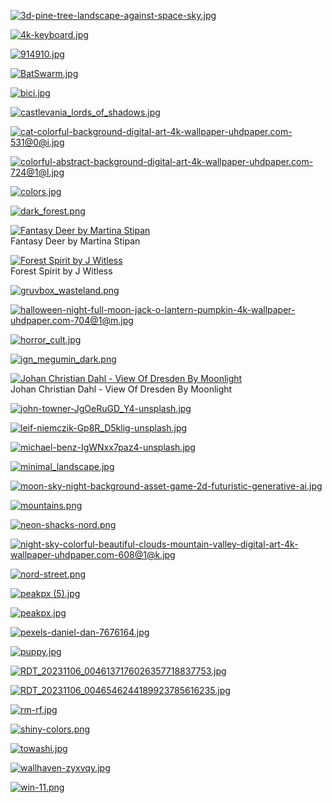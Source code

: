 [![3d-pine-tree-landscape-against-space-sky.jpg](3d-pine-tree-landscape-against-space-sky.jpg "3d-pine-tree-landscape-against-space-sky.jpg")](https://raw.githubusercontent.com/buckmanc/Wallpapers/main/desktop/misc/3d-pine-tree-landscape-against-space-sky.jpg)

[![4k-keyboard.jpg](4k-keyboard.jpg "4k-keyboard.jpg")](https://raw.githubusercontent.com/buckmanc/Wallpapers/main/desktop/misc/4k-keyboard.jpg)

[![914910.jpg](914910.jpg "914910.jpg")](https://raw.githubusercontent.com/buckmanc/Wallpapers/main/desktop/misc/914910.jpg)

[![BatSwarm.jpg](BatSwarm.jpg "BatSwarm.jpg")](https://raw.githubusercontent.com/buckmanc/Wallpapers/main/desktop/misc/BatSwarm.jpg)

[![bici.jpg](bici.jpg "bici.jpg")](https://raw.githubusercontent.com/buckmanc/Wallpapers/main/desktop/misc/bici.jpg)

[![castlevania_lords_of_shadows.jpg](castlevania_lords_of_shadows.jpg "castlevania_lords_of_shadows.jpg")](https://raw.githubusercontent.com/buckmanc/Wallpapers/main/desktop/misc/castlevania_lords_of_shadows.jpg)

[![cat-colorful-background-digital-art-4k-wallpaper-uhdpaper.com-531@0@i.jpg](cat-colorful-background-digital-art-4k-wallpaper-uhdpaper.com-531@0@i.jpg "cat-colorful-background-digital-art-4k-wallpaper-uhdpaper.com-531@0@i.jpg")](https://raw.githubusercontent.com/buckmanc/Wallpapers/main/desktop/misc/cat-colorful-background-digital-art-4k-wallpaper-uhdpaper.com-531@0@i.jpg)

[![colorful-abstract-background-digital-art-4k-wallpaper-uhdpaper.com-724@1@l.jpg](colorful-abstract-background-digital-art-4k-wallpaper-uhdpaper.com-724@1@l.jpg "colorful-abstract-background-digital-art-4k-wallpaper-uhdpaper.com-724@1@l.jpg")](https://raw.githubusercontent.com/buckmanc/Wallpapers/main/desktop/misc/colorful-abstract-background-digital-art-4k-wallpaper-uhdpaper.com-724@1@l.jpg)

[![colors.jpg](colors.jpg "colors.jpg")](https://raw.githubusercontent.com/buckmanc/Wallpapers/main/desktop/misc/colors.jpg)

[![dark_forest.png](dark_forest.png "dark_forest.png")](https://raw.githubusercontent.com/buckmanc/Wallpapers/main/desktop/misc/dark_forest.png)

[![Fantasy Deer by Martina Stipan](Fantasy%20Deer%20by%20Martina%20Stipan.jpg "Fantasy Deer by Martina Stipan")](https://raw.githubusercontent.com/buckmanc/Wallpapers/main/desktop/misc/Fantasy%20Deer%20by%20Martina%20Stipan.jpg)\
Fantasy Deer by Martina Stipan

[![Forest Spirit by J Witless](Forest%20Spirit%20by%20j-witless.png "Forest Spirit by J Witless")](https://raw.githubusercontent.com/buckmanc/Wallpapers/main/desktop/misc/Forest%20Spirit%20by%20j-witless.png)\
Forest Spirit by J Witless

[![gruvbox_wasteland.png](gruvbox_wasteland.png "gruvbox_wasteland.png")](https://raw.githubusercontent.com/buckmanc/Wallpapers/main/desktop/misc/gruvbox_wasteland.png)

[![halloween-night-full-moon-jack-o-lantern-pumpkin-4k-wallpaper-uhdpaper.com-704@1@m.jpg](halloween-night-full-moon-jack-o-lantern-pumpkin-4k-wallpaper-uhdpaper.com-704@1@m.jpg "halloween-night-full-moon-jack-o-lantern-pumpkin-4k-wallpaper-uhdpaper.com-704@1@m.jpg")](https://raw.githubusercontent.com/buckmanc/Wallpapers/main/desktop/misc/halloween-night-full-moon-jack-o-lantern-pumpkin-4k-wallpaper-uhdpaper.com-704@1@m.jpg)

[![horror_cult.jpg](horror_cult.jpg "horror_cult.jpg")](https://raw.githubusercontent.com/buckmanc/Wallpapers/main/desktop/misc/horror_cult.jpg)

[![ign_megumin_dark.png](ign_megumin_dark.png "ign_megumin_dark.png")](https://raw.githubusercontent.com/buckmanc/Wallpapers/main/desktop/misc/ign_megumin_dark.png)

[![Johan Christian Dahl - View Of Dresden By Moonlight](Johan_Christian_Dahl_-_View_of_Dresden_by_Moonlight.jpg "Johan Christian Dahl - View Of Dresden By Moonlight")](https://raw.githubusercontent.com/buckmanc/Wallpapers/main/desktop/misc/Johan_Christian_Dahl_-_View_of_Dresden_by_Moonlight.jpg)\
Johan Christian Dahl - View Of Dresden By Moonlight

[![john-towner-JgOeRuGD_Y4-unsplash.jpg](john-towner-JgOeRuGD_Y4-unsplash.jpg "john-towner-JgOeRuGD_Y4-unsplash.jpg")](https://raw.githubusercontent.com/buckmanc/Wallpapers/main/desktop/misc/john-towner-JgOeRuGD_Y4-unsplash.jpg)

[![leif-niemczik-Gp8R_D5klig-unsplash.jpg](leif-niemczik-Gp8R_D5klig-unsplash.jpg "leif-niemczik-Gp8R_D5klig-unsplash.jpg")](https://raw.githubusercontent.com/buckmanc/Wallpapers/main/desktop/misc/leif-niemczik-Gp8R_D5klig-unsplash.jpg)

[![michael-benz-IgWNxx7paz4-unsplash.jpg](michael-benz-IgWNxx7paz4-unsplash.jpg "michael-benz-IgWNxx7paz4-unsplash.jpg")](https://raw.githubusercontent.com/buckmanc/Wallpapers/main/desktop/misc/michael-benz-IgWNxx7paz4-unsplash.jpg)

[![minimal_landscape.jpg](minimal_landscape.jpg "minimal_landscape.jpg")](https://raw.githubusercontent.com/buckmanc/Wallpapers/main/desktop/misc/minimal_landscape.jpg)

[![moon-sky-night-background-asset-game-2d-futuristic-generative-ai.jpg](moon-sky-night-background-asset-game-2d-futuristic-generative-ai.jpg "moon-sky-night-background-asset-game-2d-futuristic-generative-ai.jpg")](https://raw.githubusercontent.com/buckmanc/Wallpapers/main/desktop/misc/moon-sky-night-background-asset-game-2d-futuristic-generative-ai.jpg)

[![mountains.png](mountains.png "mountains.png")](https://raw.githubusercontent.com/buckmanc/Wallpapers/main/desktop/misc/mountains.png)

[![neon-shacks-nord.png](neon-shacks-nord.png "neon-shacks-nord.png")](https://raw.githubusercontent.com/buckmanc/Wallpapers/main/desktop/misc/neon-shacks-nord.png)

[![night-sky-colorful-beautiful-clouds-mountain-valley-digital-art-4k-wallpaper-uhdpaper.com-608@1@k.jpg](night-sky-colorful-beautiful-clouds-mountain-valley-digital-art-4k-wallpaper-uhdpaper.com-608@1@k.jpg "night-sky-colorful-beautiful-clouds-mountain-valley-digital-art-4k-wallpaper-uhdpaper.com-608@1@k.jpg")](https://raw.githubusercontent.com/buckmanc/Wallpapers/main/desktop/misc/night-sky-colorful-beautiful-clouds-mountain-valley-digital-art-4k-wallpaper-uhdpaper.com-608@1@k.jpg)

[![nord-street.png](nord-street.png "nord-street.png")](https://raw.githubusercontent.com/buckmanc/Wallpapers/main/desktop/misc/nord-street.png)

[![peakpx (5).jpg](peakpx%20(5).jpg "peakpx (5).jpg")](https://raw.githubusercontent.com/buckmanc/Wallpapers/main/desktop/misc/peakpx%20(5).jpg)

[![peakpx.jpg](peakpx.jpg "peakpx.jpg")](https://raw.githubusercontent.com/buckmanc/Wallpapers/main/desktop/misc/peakpx.jpg)

[![pexels-daniel-dan-7676164.jpg](pexels-daniel-dan-7676164.jpg "pexels-daniel-dan-7676164.jpg")](https://raw.githubusercontent.com/buckmanc/Wallpapers/main/desktop/misc/pexels-daniel-dan-7676164.jpg)

[![puppy.jpg](puppy.jpg "puppy.jpg")](https://raw.githubusercontent.com/buckmanc/Wallpapers/main/desktop/misc/puppy.jpg)

[![RDT_20231106_0046137176026357718837753.jpg](RDT_20231106_0046137176026357718837753.jpg "RDT_20231106_0046137176026357718837753.jpg")](https://raw.githubusercontent.com/buckmanc/Wallpapers/main/desktop/misc/RDT_20231106_0046137176026357718837753.jpg)

[![RDT_20231106_0046546244189923785616235.jpg](RDT_20231106_0046546244189923785616235.jpg "RDT_20231106_0046546244189923785616235.jpg")](https://raw.githubusercontent.com/buckmanc/Wallpapers/main/desktop/misc/RDT_20231106_0046546244189923785616235.jpg)

[![rm-rf.jpg](rm-rf.jpg "rm-rf.jpg")](https://raw.githubusercontent.com/buckmanc/Wallpapers/main/desktop/misc/rm-rf.jpg)

[![shiny-colors.png](shiny-colors.png "shiny-colors.png")](https://raw.githubusercontent.com/buckmanc/Wallpapers/main/desktop/misc/shiny-colors.png)

[![towashi.jpg](towashi.jpg "towashi.jpg")](https://raw.githubusercontent.com/buckmanc/Wallpapers/main/desktop/misc/towashi.jpg)

[![wallhaven-zyxvqy.jpg](wallhaven-zyxvqy.jpg "wallhaven-zyxvqy.jpg")](https://raw.githubusercontent.com/buckmanc/Wallpapers/main/desktop/misc/wallhaven-zyxvqy.jpg)

[![win-11.png](win-11.png "win-11.png")](https://raw.githubusercontent.com/buckmanc/Wallpapers/main/desktop/misc/win-11.png)

